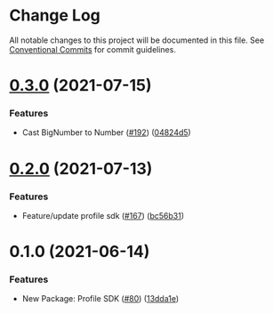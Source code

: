 # Change Log

All notable changes to this project will be documented in this file.
See [Conventional Commits](https://conventionalcommits.org) for commit guidelines.

# [0.3.0](https://github.com/tomyumswap/tomyumswap-toolkit/tree/master/packages/pancake-profile-sdk/compare/@pancakeswap/profile-sdk@0.2.0...@pancakeswap/profile-sdk@0.3.0) (2021-07-15)

### Features

- Cast BigNumber to Number ([#192](https://github.com/tomyumswap/tomyumswap-toolkit/tree/master/packages/pancake-profile-sdk/issues/192)) ([04824d5](https://github.com/tomyumswap/tomyumswap-toolkit/tree/master/packages/pancake-profile-sdk/commit/04824d55691ef226ebefaebb9dff21151ffc5cea))

# [0.2.0](https://github.com/tomyumswap/tomyumswap-toolkit/tree/master/packages/pancake-profile-sdk/compare/@pancakeswap/profile-sdk@0.1.0...@pancakeswap/profile-sdk@0.2.0) (2021-07-13)

### Features

- Feature/update profile sdk ([#167](https://github.com/tomyumswap/tomyumswap-toolkit/tree/master/packages/pancake-profile-sdk/issues/167)) ([bc56b31](https://github.com/tomyumswap/tomyumswap-toolkit/tree/master/packages/pancake-profile-sdk/commit/bc56b31f5dcf4ce63eec15cc0b275cf41539ebb4))

# 0.1.0 (2021-06-14)

### Features

- New Package: Profile SDK ([#80](https://github.com/tomyumswap/tomyumswap-toolkit/tree/master/packages/pancake-profile-sdk/issues/80)) ([13dda1e](https://github.com/tomyumswap/tomyumswap-toolkit/tree/master/packages/pancake-profile-sdk/commit/13dda1e43c6528dd7a1812c8a860f6f242148062))
